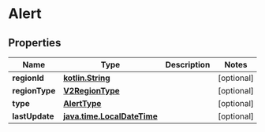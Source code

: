# Alert

## Properties
Name | Type | Description | Notes
------------ | ------------- | ------------- | -------------
**regionId** | [**kotlin.String**](.md) |  |  [optional]
**regionType** | [**V2RegionType**](V2RegionType.md) |  |  [optional]
**type** | [**AlertType**](AlertType.md) |  |  [optional]
**lastUpdate** | [**java.time.LocalDateTime**](java.time.LocalDateTime.md) |  |  [optional]
